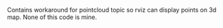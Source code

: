 Contains workaround for pointcloud topic so rviz can 
display points on 3d map. None of this code is mine.
